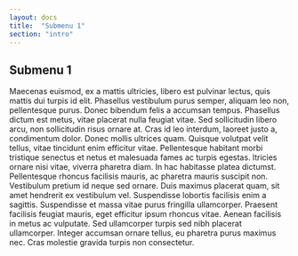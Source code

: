 ```yaml
---
layout: docs
title:  "Submenu 1"
section: "intro"
---
```


## Submenu 1

Maecenas euismod, ex a mattis ultricies, libero est pulvinar lectus, quis mattis dui turpis id elit. Phasellus vestibulum purus semper, aliquam leo non, pellentesque purus. Donec bibendum felis a accumsan tempus. Phasellus dictum est metus, vitae placerat nulla feugiat vitae. Sed sollicitudin libero arcu, non sollicitudin risus ornare at. Cras id leo interdum, laoreet justo a, condimentum dolor. Donec mollis ultrices quam. Quisque volutpat velit tellus, vitae tincidunt enim efficitur vitae. Pellentesque habitant morbi tristique senectus et netus et malesuada fames ac turpis egestas.
ltricies ornare nisi vitae, viverra pharetra diam. In hac habitasse platea dictumst. Pellentesque rhoncus facilisis mauris, ac pharetra mauris suscipit non. Vestibulum pretium id neque sed ornare. Duis maximus placerat quam, sit amet hendrerit ex vestibulum vel. Suspendisse lobortis facilisis enim a sagittis. Suspendisse et massa vitae purus fringilla ullamcorper. Praesent facilisis feugiat mauris, eget efficitur ipsum rhoncus vitae. Aenean facilisis in metus ac vulputate. Sed ullamcorper turpis sed nibh placerat ullamcorper. Integer accumsan ornare tellus, eu pharetra purus maximus nec. Cras molestie gravida turpis non consectetur.